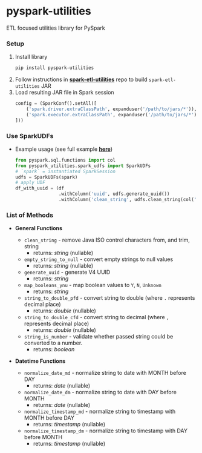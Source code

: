 # pyspark-utilities
ETL focused utilities library for PySpark

### Setup
1. Install library  
    ```bash
    pip install pyspark-utilities
    ```
2. Follow instructions in [__spark-etl-utilities__](https://github.com/zaksamalik/spark-etl-utilities)
   repo to build `spark-etl-utilities` JAR
3. Load resulting JAR file in Spark session 
    ```py
    config = (SparkConf().setAll([
        ('spark.driver.extraClassPath', expanduser('/path/to/jars/*')),
        ('spark.executor.extraClassPath', expanduser('/path/to/jars/*'))
    ]))
    ```

### Use SparkUDFs
* Example usage (see full example [__here__](https://github.com/zaksamalik/pyspark-utilities/blob/develop/src/spark_udf_testing.py))
    ```py
    from pyspark.sql.functions import col
    from pyspark_utilities.spark_udfs import SparkUDFs
    # `spark` = instantiated SparkSession
    udfs = SparkUDFs(spark)     
    # apply UDF
    df_with_uuid = (df
                    .withColumn('uuid', udfs.generate_uuid())
                    .withColumn('clean_string', udfs.clean_string(col('messy_text'))))
    ``` 
### List of Methods 
* __General Functions__

    * `clean_string` - remove Java ISO control characters from, and trim, string
        * returns: _string_ (nullable)
    *  `empty_string_to_null` - convert empty strings to null values
        * returns: _string_ (nullable)
    *  `generate_uuid` - generate V4 UUID
        * returns: _string_
    * `map_booleans_ynu` - map boolean values to `Y`, `N`, `Unknown`
        * returns: _string_
    * `string_to_double_pfd` - convert string to double (where `.` represents decimal place)
        * returns: _double_ (nullable)
    * `string_to_double_cfd` - convert string to decimal (where `,` represents decimal place)
        * returns: _double_ (nullable)
    * `string_is_number` - validate whether passed string could be converted to a number.
        * returns: _boolean_
* __Datetime Functions__
    * `normalize_date_md` - normalize string to date with MONTH before DAY
        * returns: _date_ (nullable)
    * `normalize_date_dm` - normalize string to date with DAY before MONTH
        * returns: _date_ (nullable)
    * `normalize_timestamp_md` - normalize string to timestamp with MONTH before DAY
        * returns: _timestamp_ (nullable)
    * `normalize_timestamp_dm` - normalize string to timestamp with DAY before MONTH
        * returns: _timestamp_ (nullable)




    